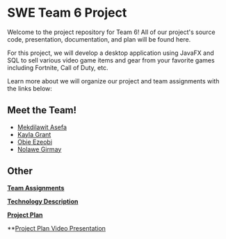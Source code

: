 # SWE Team 6 Project

Welcome to the project repository for Team 6! All of our project's source code, presentation, documentation, and plan will be found here. 

For this project, we will develop a desktop application using JavaFX and SQL to sell various video game items and gear from your favorite games including Fortnite, Call of Duty, etc.

Learn more about we will organize our project and team assignments with the links below:

## Meet the Team!

* [Mekdilawit Asefa](https://github.com/masefa11/swe3313Project/blob/main/Mekdilawit-Asefa-Resume.md)
* [Kayla Grant](https://github.com/masefa11/swe3313Project/blob/main/Kayla-Grant-Resume.md)
* [Obie Ezeobi](https://github.com/masefa11/swe3313Project/blob/main/Obie-Ezeobi-Resume.md)
* [Nolawe Girmay](https://github.com/masefa11/swe3313Project/blob/main/Nolawe-Girmay-Resume.md)

## Other 
**[Team Assignments](https://github.com/masefa11/swe3313Project/blob/main/Team-Assignments.md)**

**[Technology Description](https://github.com/masefa11/swe3313Project/tree/main)**

**[Project Plan](https://github.com/masefa11/swe3313Project/blob/main/Project-Plan.md)**

**[Project Plan Video Presentation](https://github.com/masefa11/swe3313Project/blob/main/Video-Presentations/Project-Plan-Video.md)
